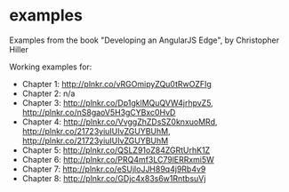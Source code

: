 examples
========

Examples from the book "Developing an AngularJS Edge", by Christopher Hiller

Working examples for:
* Chapter 1: http://plnkr.co/vRGOmipyZQu0tRwOZFIg
* Chapter 2: n/a
* Chapter 3: http://plnkr.co/Dp1gklMQuQVW4jrhpvZ5, http://plnkr.co/nS8gaoV5H3gCYBxc0HvD
* Chapter 4: http://plnkr.co/VvggZhZDsSZ0knxuoMRd, http://plnkr.co/21723yiuIUIvZGUYBUhM, http://plnkr.co/21723yiuIUIvZGUYBUhM
* Chapter 5: http://plnkr.co/QSLZ91oZ84ZGRtUrhK1Z
* Chapter 6: http://plnkr.co/PRQ4mf3LC79lERRxmi5W
* Chapter 7: http://plnkr.co/eSUjloJJH89q4j9Rb4v9
* Chapter 8: http://plnkr.co/GDjc4x83s6w1RntbsuVj
